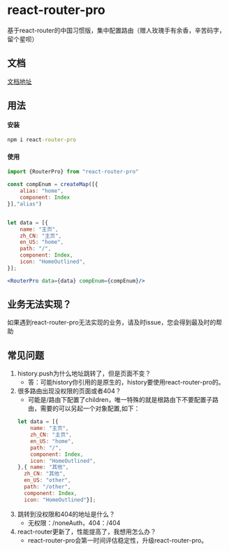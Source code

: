 # react-router-pro
基于react-router的中国习惯版，集中配置路由（赠人玫瑰手有余香，辛苦码字，留个星呗）

## 文档
[文档地址](https://www.yuque.com/books/share/97de8b1c-5931-40fe-9bdb-c1f60ff95b6c?#)

## 用法

#### 安装
```cmd
npm i react-router-pro
```

#### 使用
```jsx harmony
import {RouterPro} from "react-router-pro"

const compEnum = createMap([{
    alias: "home",
    component: Index
}],"alias")


let data = [{
    name: "主页",
    zh_CN: "主页",
    en_US: "home",
    path: "/",
    component: Index,
    icon: "HomeOutlined",
}];

<RouterPro data={data} compEnum={compEnum}/>

```
## 业务无法实现？
如果遇到react-router-pro无法实现的业务，请及时issue，您会得到最及时的帮助

## 常见问题
1. history.push为什么地址跳转了，但是页面不变？
    - 答：可能history你引用的是原生的，history要使用react-router-pro的。
2. 很多路由出现没权限的页面或者404？
    - 可能是/路由下配置了children，唯一特殊的就是根路由下不要配置子路由，需要的可以另起一个对象配置,如下：
    ```jsx harmony
    let data = [{
        name: "主页",
        zh_CN: "主页",
        en_US: "home",
        path: "/",
        component: Index,
        icon: "HomeOutlined",
    },{ name: "其他",
      zh_CN: "其他",
      en_US: "other",
      path: "/other",
      component: Index,
      icon: "HomeOutlined"}];
    ```
3. 跳转到没权限和404的地址是什么？
    - 无权限：/noneAuth，404：/404
4. react-router更新了，性能提高了，我想用怎么办？
    - react-router-pro会第一时间评估稳定性，升级react-router-pro。